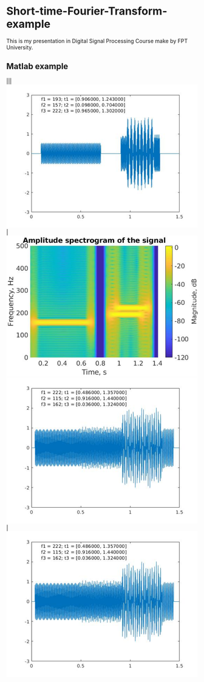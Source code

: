 # Short-time-Fourier-Transform-example
This is my presentation in Digital Signal Processing Course make by FPT University.
## Matlab example
|||
![](https://github.com/tadangkhoa1999/Short-time-Fourier-Transform-example/blob/master/img/random_signal.jpg?raw=true)|![](https://github.com/tadangkhoa1999/Short-time-Fourier-Transform-example/blob/master/img/random_signal_stft.jpg?raw=true)
![](https://github.com/tadangkhoa1999/Short-time-Fourier-Transform-example/blob/master/img/random_signal_2.jpg?raw=true)|![](https://github.com/tadangkhoa1999/Short-time-Fourier-Transform-example/blob/master/img/random_signal_2.jpg?raw=true)
